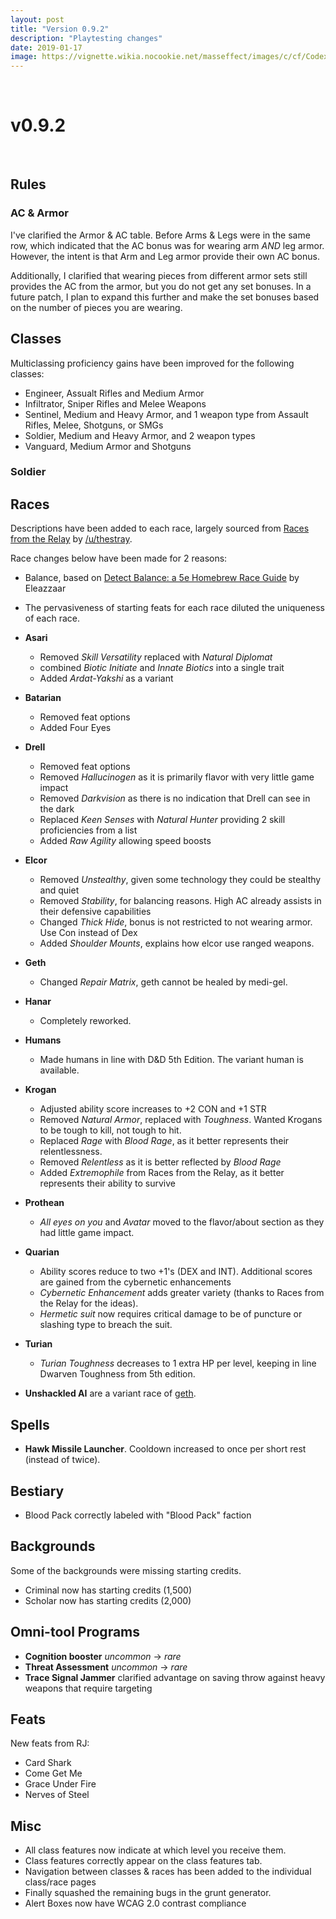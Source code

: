 ```yaml
---
layout: post
title: "Version 0.9.2"
description: "Playtesting changes"
date: 2019-01-17
image: https://vignette.wikia.nocookie.net/masseffect/images/c/cf/Codex_ME_-_FTL_Drive.png/revision/latest?cb=20140820095603&format=original
---
```


<br>

# v0.9.2  

<br>

## Rules

### AC & Armor
I've clarified the Armor & AC table. Before Arms & Legs were in the same row, which indicated that the AC bonus was for wearing arm _AND_ leg armor.
However, the intent is that Arm and Leg armor provide their own AC bonus. 

Additionally, I clarified that wearing pieces from different armor sets still provides the AC from the armor, but you do not get any set bonuses.
In a future patch, I plan to expand this further and make the set bonuses based on the number of pieces you are wearing. 

## Classes
Multiclassing proficiency gains have been improved for the following classes:
- Engineer, Assualt Rifles and Medium Armor
- Infiltrator, Sniper Rifles and Melee Weapons
- Sentinel, Medium and Heavy Armor, and 1 weapon type from Assault Rifles, Melee, Shotguns, or SMGs
- Soldier, Medium and Heavy Armor, and 2 weapon types
- Vanguard, Medium Armor and Shotguns

### Soldier

## Races

Descriptions have been added to each race, largely sourced from [Races from the Relay](https://www.gmbinder.com/share/-L7HA1pIhxcx3bVb8vqf) by [/u/thestray](https://www.reddit.com/user/thestray).

Race changes below have been made for 2 reasons:
- Balance, based on [Detect Balance: a 5e Homebrew Race Guide](https://docs.google.com/spreadsheets/d/1vq1kz6PRAbw5LHy6amH-bNb4OuB8DBXL1RsZROt03Sc/edit#gid=0) by Eleazzaar
- The pervasiveness of starting feats for each race diluted the uniqueness of each race.

- __Asari__
  - Removed _Skill Versatility_ replaced with _Natural Diplomat_
  - combined _Biotic Initiate_ and _Innate Biotics_ into a single trait
  - Added _Ardat-Yakshi_ as a variant

- __Batarian__
  - Removed feat options
  - Added Four Eyes 
  
- __Drell__
  - Removed feat options
  - Removed _Hallucinogen_ as it is primarily flavor with very little game impact
  - Removed _Darkvision_ as there is no indication that Drell can see in the dark
  - Replaced _Keen Senses_ with _Natural Hunter_ providing 2 skill proficiencies from a list
  - Added _Raw Agility_ allowing speed boosts 
  
- __Elcor__
  - Removed _Unstealthy_, given some technology they could be stealthy and quiet
  - Removed _Stability_, for balancing reasons. High AC already assists in their defensive capabilities
  - Changed _Thick Hide_, bonus is not restricted to not wearing armor. Use Con instead of Dex
  - Added _Shoulder Mounts_, explains how elcor use ranged weapons.
  
- __Geth__
  - Changed _Repair Matrix_, geth cannot be healed by medi-gel. 
  
- __Hanar__
  - Completely reworked.
  
- __Humans__
  - Made humans in line with D&D 5th Edition. The variant human is available.
  
- __Krogan__
  - Adjusted ability score increases to +2 CON and +1 STR
  - Removed _Natural Armor_, replaced with _Toughness_. Wanted Krogans to be tough to kill, not tough to hit.
  - Replaced _Rage_ with _Blood Rage_, as it better represents their relentlessness.
  - Removed _Relentless_ as it is better reflected by _Blood Rage_
  - Added _Extremophile_ from Races from the Relay, as it better represents their ability to survive
  
- __Prothean__
  - _All eyes on you_ and _Avatar_ moved to the flavor/about section as they had little game impact.
  
- __Quarian__
  - Ability scores reduce to two +1's (DEX and INT). Additional scores are gained from the cybernetic enhancements
  - _Cybernetic Enhancement_ adds greater variety (thanks to Races from the Relay for the ideas).
  - _Hermetic suit_ now requires critical damage to be of puncture or slashing type to breach the suit.

- __Turian__
  - _Turian Toughness_ decreases to 1 extra HP per level, keeping in line Dwarven Toughness from 5th edition.
  
- __Unshackled AI__ are a variant race of [geth](/phb/races/geth).

## Spells
- __Hawk Missile Launcher__. Cooldown increased to once per short rest (instead of twice).

## Bestiary

- Blood Pack correctly labeled with "Blood Pack" faction

## Backgrounds
Some of the backgrounds were missing starting credits.
- Criminal now has starting credits (1,500)
- Scholar now has starting credits (2,000)

## Omni-tool Programs
- __Cognition booster__ _uncommon_ -> _rare_
- __Threat Assessment__ _uncommon_ -> _rare_
- __Trace Signal Jammer__ clarified advantage on saving throw against heavy weapons that require targeting

## Feats
New feats from RJ:
- Card Shark
- Come Get Me
- Grace Under Fire
- Nerves of Steel

## Misc
- All class features now indicate at which level you receive them.
- Class features correctly appear on the class features tab.
- Navigation between classes & races has been added to the individual class/race pages
- Finally squashed the remaining bugs in the grunt generator.
- Alert Boxes now have WCAG 2.0 contrast compliance 
